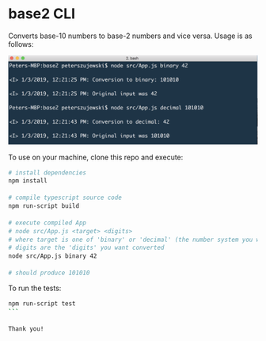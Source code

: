 # base2 CLI

Converts base-10 numbers to base-2 numbers and vice versa. Usage is as follows:

![base2 usage image](./assets/base2-usage.png)

To use on your machine, clone this repo and execute:

``` bash
# install dependencies
npm install

# compile typescript source code
npm run-script build

# execute compiled App
# node src/App.js <target> <digits>
# where target is one of 'binary' or 'decimal' (the number system you want to convert the digits to)
# digits are the 'digits' you want converted
node src/App.js binary 42

# should produce 101010
```

To run the tests:

````bash
npm run-script test
```

Thank you!